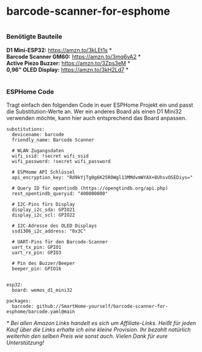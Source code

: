 # barcode-scanner-for-esphome

#
### Benötigte Bauteile
**D1 Mini-ESP32:** https://amzn.to/3kLEt1s *  
**Barcode Scanner GM60:** https://amzn.to/3mq6vA2 *  
**Active Piezo Buzzer:** https://amzn.to/3Zps3eM *  
**0,96" OLED Display:** https://amzn.to/3kH2Ld7 *  
#    
  
### ESPHome Code
Tragt einfach den folgenden Code in euer ESPHome Projekt ein und passt die Substitution-Werte an. 
Wer ein anderes Board als einen D1 Mini32 verwenden möchte, kann hier auch entsprechend das Board anpassen.

```
substitutions:
  devicename: barcode
  friendly_name: Barcode Scanner

  # WLAN Zugangsdaten
  wifi_ssid: !secret wifi_ssid
  wifi_password: !secret wifi_password

  # ESPHome API Schlüssel
  api_encryption_key: "Rd9kYjTg0g6K25ROWgl13MMdvmWYAX+8UhsvOSEDiys="

  # Query ID für opentindb (https://opengtindb.org/api.php)
  rest_opentindb_queryid: "400000000"

  # I2C-Pins fürs Display
  display_i2c_sda: GPIO21
  display_i2c_scl: GPIO22

  # I2C-Adresse des OLED Displays
  ssd1306_i2c_address: "0x3C"

  # UART-Pins für den Barcode-Scanner
  uart_tx_pin: GPIO1
  uart_rx_pin: GPIO3

  # Pin des Buzzer/Beeper
  beeper_pin: GPIO16


esp32:
  board: wemos_d1_mini32

packages:
  barcode: github://SmartHome-yourself/barcode-scanner-for-esphome/barcode.yaml@main
```


*\* Bei allen Amazon Links handelt es sich um Affiliate-Links. Heißt für jeden Kauf über die Links erhalte ich eine kleine Provision. Ihr bezahlt natürlich weiterhin den selben Preis wie sonst auch. 
Vielen Dank für eure Unterstützung!*
